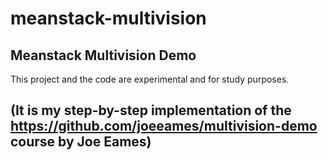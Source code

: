 meanstack-multivision
=====================

Meanstack Multivision Demo
--------------------------
This project and the code are experimental and for study purposes.

(It is my step-by-step implementation of the https://github.com/joeeames/multivision-demo course by Joe Eames)
--------------------------
